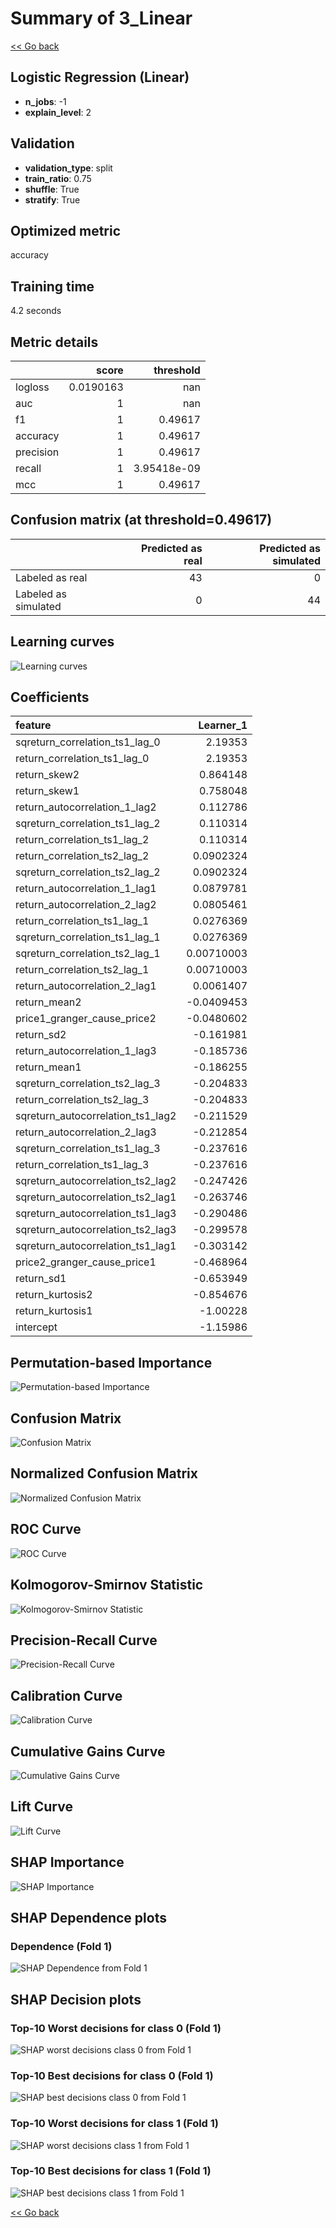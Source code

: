 # Summary of 3_Linear

[<< Go back](../README.md)


## Logistic Regression (Linear)
- **n_jobs**: -1
- **explain_level**: 2

## Validation
 - **validation_type**: split
 - **train_ratio**: 0.75
 - **shuffle**: True
 - **stratify**: True

## Optimized metric
accuracy

## Training time

4.2 seconds

## Metric details
|           |     score |     threshold |
|:----------|----------:|--------------:|
| logloss   | 0.0190163 | nan           |
| auc       | 1         | nan           |
| f1        | 1         |   0.49617     |
| accuracy  | 1         |   0.49617     |
| precision | 1         |   0.49617     |
| recall    | 1         |   3.95418e-09 |
| mcc       | 1         |   0.49617     |


## Confusion matrix (at threshold=0.49617)
|                      |   Predicted as real |   Predicted as simulated |
|:---------------------|--------------------:|-------------------------:|
| Labeled as real      |                  43 |                        0 |
| Labeled as simulated |                   0 |                       44 |

## Learning curves
![Learning curves](learning_curves.png)

## Coefficients
| feature                           |   Learner_1 |
|:----------------------------------|------------:|
| sqreturn_correlation_ts1_lag_0    |  2.19353    |
| return_correlation_ts1_lag_0      |  2.19353    |
| return_skew2                      |  0.864148   |
| return_skew1                      |  0.758048   |
| return_autocorrelation_1_lag2     |  0.112786   |
| sqreturn_correlation_ts1_lag_2    |  0.110314   |
| return_correlation_ts1_lag_2      |  0.110314   |
| return_correlation_ts2_lag_2      |  0.0902324  |
| sqreturn_correlation_ts2_lag_2    |  0.0902324  |
| return_autocorrelation_1_lag1     |  0.0879781  |
| return_autocorrelation_2_lag2     |  0.0805461  |
| return_correlation_ts1_lag_1      |  0.0276369  |
| sqreturn_correlation_ts1_lag_1    |  0.0276369  |
| sqreturn_correlation_ts2_lag_1    |  0.00710003 |
| return_correlation_ts2_lag_1      |  0.00710003 |
| return_autocorrelation_2_lag1     |  0.0061407  |
| return_mean2                      | -0.0409453  |
| price1_granger_cause_price2       | -0.0480602  |
| return_sd2                        | -0.161981   |
| return_autocorrelation_1_lag3     | -0.185736   |
| return_mean1                      | -0.186255   |
| sqreturn_correlation_ts2_lag_3    | -0.204833   |
| return_correlation_ts2_lag_3      | -0.204833   |
| sqreturn_autocorrelation_ts1_lag2 | -0.211529   |
| return_autocorrelation_2_lag3     | -0.212854   |
| sqreturn_correlation_ts1_lag_3    | -0.237616   |
| return_correlation_ts1_lag_3      | -0.237616   |
| sqreturn_autocorrelation_ts2_lag2 | -0.247426   |
| sqreturn_autocorrelation_ts2_lag1 | -0.263746   |
| sqreturn_autocorrelation_ts1_lag3 | -0.290486   |
| sqreturn_autocorrelation_ts2_lag3 | -0.299578   |
| sqreturn_autocorrelation_ts1_lag1 | -0.303142   |
| price2_granger_cause_price1       | -0.468964   |
| return_sd1                        | -0.653949   |
| return_kurtosis2                  | -0.854676   |
| return_kurtosis1                  | -1.00228    |
| intercept                         | -1.15986    |


## Permutation-based Importance
![Permutation-based Importance](permutation_importance.png)
## Confusion Matrix

![Confusion Matrix](confusion_matrix.png)


## Normalized Confusion Matrix

![Normalized Confusion Matrix](confusion_matrix_normalized.png)


## ROC Curve

![ROC Curve](roc_curve.png)


## Kolmogorov-Smirnov Statistic

![Kolmogorov-Smirnov Statistic](ks_statistic.png)


## Precision-Recall Curve

![Precision-Recall Curve](precision_recall_curve.png)


## Calibration Curve

![Calibration Curve](calibration_curve_curve.png)


## Cumulative Gains Curve

![Cumulative Gains Curve](cumulative_gains_curve.png)


## Lift Curve

![Lift Curve](lift_curve.png)



## SHAP Importance
![SHAP Importance](shap_importance.png)

## SHAP Dependence plots

### Dependence (Fold 1)
![SHAP Dependence from Fold 1](learner_fold_0_shap_dependence.png)

## SHAP Decision plots

### Top-10 Worst decisions for class 0 (Fold 1)
![SHAP worst decisions class 0 from Fold 1](learner_fold_0_shap_class_0_worst_decisions.png)
### Top-10 Best decisions for class 0 (Fold 1)
![SHAP best decisions class 0 from Fold 1](learner_fold_0_shap_class_0_best_decisions.png)
### Top-10 Worst decisions for class 1 (Fold 1)
![SHAP worst decisions class 1 from Fold 1](learner_fold_0_shap_class_1_worst_decisions.png)
### Top-10 Best decisions for class 1 (Fold 1)
![SHAP best decisions class 1 from Fold 1](learner_fold_0_shap_class_1_best_decisions.png)

[<< Go back](../README.md)
